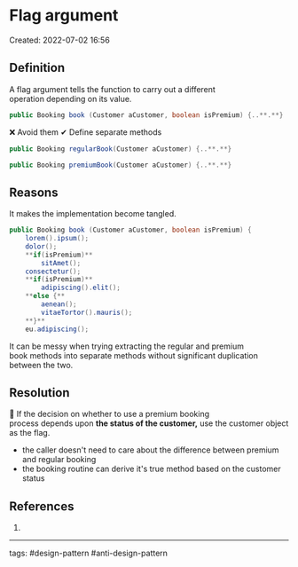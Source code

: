 # Flag argument
Created: 2022-07-02 16:56

## Definition
A flag argument tells the function to carry out a different operation depending on its value.
```java
public Booking book (Customer aCustomer, boolean isPremium) {..**.**}
```

❌ Avoid them
✔ Define separate methods
```java
public Booking regularBook(Customer aCustomer) {..**.**}

public Booking premiumBook(Customer aCustomer) {..**.**}
```

## Reasons
It makes the implementation become tangled.
```java
public Booking book (Customer aCustomer, boolean isPremium) {
	lorem().ipsum();
	dolor();
	**if(isPremium)**
		sitAmet();
	consectetur();
	**if(isPremium)**
		adipiscing().elit();
	**else {**
		aenean();
		vitaeTortor().mauris();
	**}**
	eu.adipiscing();
```
It can be messy when trying extracting the regular and premium book methods into separate methods without significant duplication between the two.

## Resolution
🌟 If the decision on whether to use a premium booking process depends upon **the status of the customer,** use the customer object as the flag.
- the caller doesn't need to care about the difference between premium and regular booking
- the booking routine can derive it's true method based on the customer status

## References
1.

---
tags: #design-pattern #anti-design-pattern